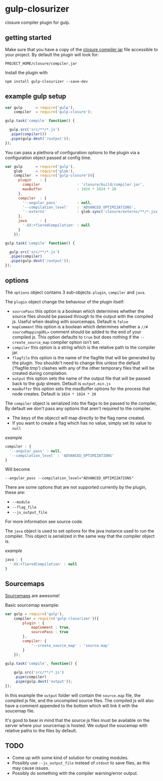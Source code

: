 gulp-closurizer
============

closure compiler plugin for gulp.

getting started
---------------

Make sure that you have a copy of the [closure compiler jar](https://github.com/google/closure-compiler) file accessible to your project. By default the plugin will look for:

`PROJECT_HOME/closure/compiler.jar`

Install the plugin with

`npm install gulp-closurizer --save-dev`

example gulp setup
------------------
```javascript
var gulp      = require('gulp'),
    compiler  = require('gulp-closure');

gulp.task('compile' function() {

  gulp.src('src/**/*.js')
  .pipe(compiler())
  .pipe(gulp.dest('/output'));
});
```

You can pass a plethora of configuration options to the plugin via a configuration object passed at config time.

```javascript
var gulp      = require('gulp'),
    glob      = require('glob'),
    compiler  = require('gulp-closure')({
      plugin    : {
        compiler                 : 'closure/build/compiler.jar',
        maxBuffer                : 1024 * 1024 * 20
      },
      compiler  : {
        '--angular_pass'         : null,
        '--compilation_level'    : 'ADVANCED_OPTIMIZATIONS',
        '--externs'              : glob.sync('closure/externs/**/*.jsx')
      },
      java      : {
        '-XX:+TieredCompilation' : null
      }
    });

gulp.task('compile' function() {

  gulp.src('src/**/*.js')
  .pipe(compiler)
  .pipe(gulp.dest('/output'));
});
```

options
-------

The `options` object contains 3 sub-objects: `plugin`, `compiler` and `java`.

The `plugin` object change the behaviour of the plugin itself:
- `sourcePass` this option is a boolean which determines whether the source files should be passed through to the output with the compiled js. Useful when dealing with sourcemaps. Default is `false`
- `mapComment` this option is a boolean which determines whether a `//# sourceMappingURL=` comment should be added to the end of your compiled js. This option defaults to `true` but does nothing if the `--create_source_map` compiler option isn't set.
- `compiler` this option is a string which is the relative path to the compiler jar.
- `flagfile` this option is the name of the flagfile that will be generated by the plugin. You shouldn't need to change this unless the default ('flagfile.tmp') clashes with any of the other temporary files that will be created during compilation.
- `output` this option sets the name of the output file that will be passed back to the gulp stream. Default is `output.min.js`
- `maxBuffer` this option sets the maxBuffer options for the process that node creates. Default is `1024 * 1024 * 20`

The `compiler` object is serialized into the flags to be passed to the compiler, By default we don't pass any options that aren't required to the compiler.
- The keys of the objecct will map directly to the flag name created.
- If you want to create a flag which has no value, simply set its value to `null`

_example_
```javascript
compiler : {
  '--angular_pass' : null,
  '--compilation_level' : 'ADVANCED_OPTIMIZATIONS'
}
```

Will become

`--angular_pass --compilation_level="ADVANCED_OPTIMIZATIONS"`

There are some options that are not supported currently by the plugin, these are:
- `--module`
- `--flag_file`
- `--js_output_file`

For more information see source code.

The `java` object is used to set options for the java instance used to run the compiler. This object is serialized in the same way that the compiler object is. 

_example_
```javascript
java : {
  '-XX:+TieredCompilation' : null
}
```

Sourcemaps
----------

[Sourcemaps](http://www.html5rocks.com/en/tutorials/developertools/sourcemaps/) are awesome!

Basic sourcemap example:

```javascript
var gulp = require('gulp'),
    compiler = require('gulp-closurizer')({
        plugin : {
            mapComment : true,
            sourcePass : true
        },
        compiler: {
            '--create_source_map' : 'source.map'
        }
    });
    
gulp.task('compile', function() {

    gulp.src('src/**/*.js')
    .pipe(compiler)
    .pipe(gulp.dest('output'));
});
```

In this example the `output` folder will contain the `source.map` file, the compiled js file, and the uncompiled source files. The compiled js will also have a comment appended to the bottom which will link it with the soucemap file. 

It's good to bear in mind that the source js files must be available on the server where your sourcemap is hosted. We output the soucemap with relative paths to the files by default.

TODO
----
- Come up with some kind of solution for creating modules.
- Possibly use `--js_output_file` instead of `stdout` to save files, as this may cause issues.
- Possibly do something with the compiler warning/error output.

